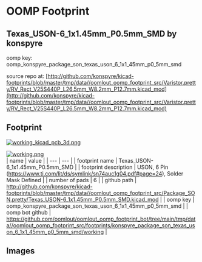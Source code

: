 # OOMP Footprint  
## Texas_USON-6_1x1.45mm_P0.5mm_SMD  by konspyre  
  
oomp key: oomp_konspyre_package_son_texas_uson_6_1x1_45mm_p0_5mm_smd  
  
source repo at: [http://github.com/konspyre/kicad-footprints/blob/master/tmp/data//oomlout_oomp_footprint_src/Varistor.pretty/RV_Rect_V25S440P_L26.5mm_W8.2mm_P12.7mm.kicad_mod](http://github.com/konspyre/kicad-footprints/blob/master/tmp/data//oomlout_oomp_footprint_src/Varistor.pretty/RV_Rect_V25S440P_L26.5mm_W8.2mm_P12.7mm.kicad_mod)  
## Footprint  
  
[![working_kicad_pcb_3d.png](working_kicad_pcb_3d_600.png)](working_kicad_pcb_3d.png)  
  
[![working.png](working_600.png)](working.png)  
| name | value | 
| --- | --- | 
| footprint name | Texas_USON-6_1x1.45mm_P0.5mm_SMD | 
| footprint description | USON, 6 Pin (https://www.ti.com/lit/ds/symlink/sn74auc1g04.pdf#page=24), Solder Mask Defined | 
| number of pads | 6 | 
| github path | http://github.com/konspyre/kicad-footprints/blob/master/tmp/data//oomlout_oomp_footprint_src/Package_SON.pretty/Texas_USON-6_1x1.45mm_P0.5mm_SMD.kicad_mod | 
| oomp key | oomp_konspyre_package_son_texas_uson_6_1x1_45mm_p0_5mm_smd | 
| oomp bot github | https://github.com/oomlout/oomlout_oomp_footprint_bot/tree/main/tmp/data//oomlout_oomp_footprint_src/footprints/konspyre_package_son_texas_uson_6_1x1_45mm_p0_5mm_smd/working | 
## Images  
